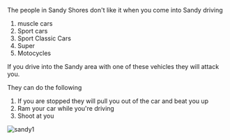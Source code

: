 The people in Sandy Shores don't like it when you come into Sandy driving
1. muscle cars
2. Sport cars
3. Sport Classic Cars
4. Super
5. Motocycles


If you drive into the Sandy area with one of these vehicles they will attack you.

They can do the following

1. If you are stopped they will pull you out of the car and beat you up
2. Ram your car while you're driving
3. Shoot at you


![sandy1](https://user-images.githubusercontent.com/91137866/166124192-029a6b4c-eddc-4a91-bee8-23c462a7a4bf.JPG)
